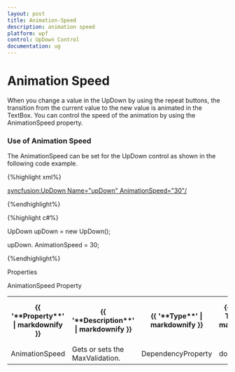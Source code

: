 ```yaml
---
layout: post
title: Animation-Speed
description: animation speed
platform: wpf
control: UpDown Control
documentation: ug
---
```


# Animation Speed

When you change a value in the UpDown by using the repeat buttons, the transition from the current value to the new value is animated in the TextBox. You can control the speed of the animation by using the AnimationSpeed property.

### Use of Animation Speed

The AnimationSpeed can be set for the UpDown control as shown in the following code example.

{%highlight xml%}


<syncfusion:UpDown Name="upDown" AnimationSpeed="30"/>

{%endhighlight%}


{%highlight c#%}

UpDown upDown = new UpDown();

upDown. AnimationSpeed = 30;

{%endhighlight%}

Properties

AnimationSpeed Property

<table>
<tr>
<th>
{{ '**Property**' | markdownify }}</th><th>
{{ '**Description**' | markdownify }}</th><th>
{{ '**Type**' | markdownify }}</th><th>
{{ '**Data Type**' | markdownify }}</th><th>
{{ '**Reference links**' | markdownify }}</th></tr>
<tr>
<td>
AnimationSpeed</td><td>
Gets or sets the MaxValidation.</td><td>
DependencyProperty</td><td>
double</td><td>
Not applicable.</td></tr>
</table>


